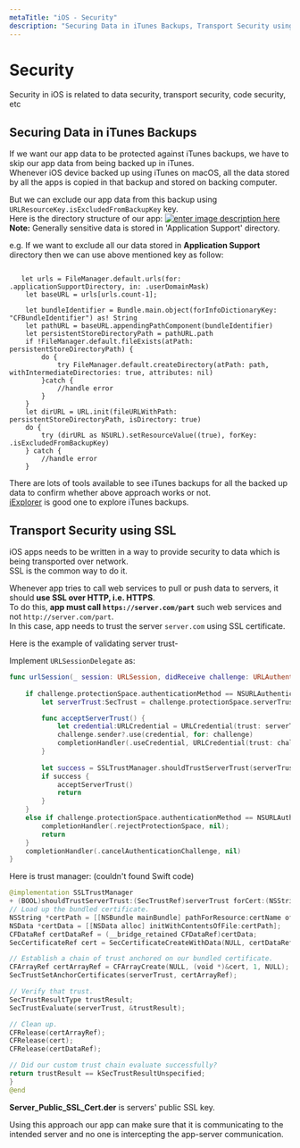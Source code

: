 ```yaml
---
metaTitle: "iOS - Security"
description: "Securing Data in iTunes Backups, Transport Security using SSL"
---
```


# Security


Security in iOS is related to data security, transport security, code security, etc



## Securing Data in iTunes Backups


If we want our app data to be protected against iTunes backups, we have to skip our app data from being backed up in iTunes.<br />
Whenever iOS device backed up using iTunes on macOS, all the data stored by all the apps is copied in that backup and stored on backing computer.

But we can exclude our app data from this backup using `URLResourceKey.isExcludedFromBackupKey` key.<br />
Here is the directory structure of our app:
[<img src="https://i.stack.imgur.com/f5OKH.png" alt="enter image description here" />](https://i.stack.imgur.com/f5OKH.png)<br />
**Note:** Generally sensitive data is stored in 'Application Support' directory.

e.g. If we want to exclude all our data stored in **Application Support** directory then we can use above mentioned key as follow:

```

   let urls = FileManager.default.urls(for: .applicationSupportDirectory, in: .userDomainMask)
    let baseURL = urls[urls.count-1];
    
    let bundleIdentifier = Bundle.main.object(forInfoDictionaryKey: "CFBundleIdentifier") as! String
    let pathURL = baseURL.appendingPathComponent(bundleIdentifier)
    let persistentStoreDirectoryPath = pathURL.path
    if !FileManager.default.fileExists(atPath: persistentStoreDirectoryPath) {
        do {
            try FileManager.default.createDirectory(atPath: path, withIntermediateDirectories: true, attributes: nil)  
        }catch {
            //handle error
        }
    }
    let dirURL = URL.init(fileURLWithPath: persistentStoreDirectoryPath, isDirectory: true)
    do {
        try (dirURL as NSURL).setResourceValue((true), forKey: .isExcludedFromBackupKey)
    } catch {
        //handle error
    }

```

There are lots of tools available to see iTunes backups for all the backed up data to confirm whether above approach works or not.<br />
[iExplorer](https://iexplorer.en.softonic.com) is good one to explore iTunes backups.



## Transport Security using SSL


iOS apps needs to be written in a way to provide security to data which is being transported over network.<br />
SSL is the common way to do it.

Whenever app tries to call web services to pull or push data to servers, it should **use SSL over HTTP, i.e. HTTPS**.<br />
To do this, **app must call `https://server.com/part`** such web services and not `http://server.com/part`.<br />
In this case, app needs to trust the server `server.com` using SSL certificate.

Here is the example of validating server trust-

Implement `URLSessionDelegate` as:

```swift
func urlSession(_ session: URLSession, didReceive challenge: URLAuthenticationChallenge, completionHandler: @escaping (URLSession.AuthChallengeDisposition, URLCredential?) -> Void) {
    
    if challenge.protectionSpace.authenticationMethod == NSURLAuthenticationMethodServerTrust {
        let serverTrust:SecTrust = challenge.protectionSpace.serverTrust!

        func acceptServerTrust() {
            let credential:URLCredential = URLCredential(trust: serverTrust)
            challenge.sender?.use(credential, for: challenge)
            completionHandler(.useCredential, URLCredential(trust: challenge.protectionSpace.serverTrust!))
        }
        
        let success = SSLTrustManager.shouldTrustServerTrust(serverTrust, forCert: "Server_Public_SSL_Cert")
        if success {
            acceptServerTrust()
            return
        }
    }
    else if challenge.protectionSpace.authenticationMethod == NSURLAuthenticationMethodClientCertificate {
        completionHandler(.rejectProtectionSpace, nil);
        return
    }
    completionHandler(.cancelAuthenticationChallenge, nil)
}

```

Here is trust manager: (couldn't found Swift code)

```swift
@implementation SSLTrustManager
+ (BOOL)shouldTrustServerTrust:(SecTrustRef)serverTrust forCert:(NSString*)certName {
// Load up the bundled certificate.
NSString *certPath = [[NSBundle mainBundle] pathForResource:certName ofType:@"der"];
NSData *certData = [[NSData alloc] initWithContentsOfFile:certPath];
CFDataRef certDataRef = (__bridge_retained CFDataRef)certData;
SecCertificateRef cert = SecCertificateCreateWithData(NULL, certDataRef);

// Establish a chain of trust anchored on our bundled certificate.
CFArrayRef certArrayRef = CFArrayCreate(NULL, (void *)&cert, 1, NULL);
SecTrustSetAnchorCertificates(serverTrust, certArrayRef);

// Verify that trust.
SecTrustResultType trustResult;
SecTrustEvaluate(serverTrust, &trustResult);

// Clean up.
CFRelease(certArrayRef);
CFRelease(cert);
CFRelease(certDataRef);

// Did our custom trust chain evaluate successfully?
return trustResult == kSecTrustResultUnspecified;
}
@end

```

**Server_Public_SSL_Cert.der** is servers' public SSL key.

Using this approach our app can make sure that it is communicating to the intended server and no one is intercepting the app-server communication.

